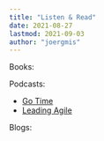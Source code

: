 ```yaml
---
title: "Listen & Read"
date: 2021-08-27
lastmod: 2021-09-03
author: "joergmis"
---
```


Books:

Podcasts:

- [Go Time](https://changelog.com/gotime)
- [Leading Agile](https://www.leadingagile.com/podcast/)

Blogs: